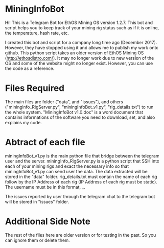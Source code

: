 # MiningInfoBot

Hi! This is a Telegram Bot for EthOS Mining OS version 1.2.7. This bot and script helps you to keep track of your mining rig status such as if it is online, the temperature, hash rate, etc. 

I created this bot and script for a company long time ago (December 2017). However, they have stopped using it and allows me to publish my work onto github. This python script takes an older version of EthOS Mining OS (http://ethosdistro.com/). It may no longer work due to new version of the OS and some of the website might no longer exist. However, you can use the code as a reference.

# Files Required

The main files are folder ("data", and "issues"), and others ("miningInfo_RigServer.py", "miningInfoBot_v1.py", "rig_details.txt") to run the whole system. "MiningInfoBot v1.0.doc" is a word document that contains informations of the software you need to download, set, and also explains my code.

# Abtract of each file

miningInfoBot_v1.py is the main python file that bridge between the telegram user and the server.
miningInfo_RigServer.py is a python script that SSH into each of your mining rigs and exact the necessary info so that miningInfoBot_v1.py can send user the data. The data extracted will be stored in the "data" folder. 
rig_details.txt must contain the name of each rig follow by the IP Address of each rig (IP Address of each rig must be static). The username must be in this format, <Name>_<IncrementingNumberFrom1><Space><IPaddress>.

The issues reported by user through the telegram chat to the telegram bot will be stored in "issues" folder.


# Additional Side Note

The rest of the files here are older version or for testing in the past. So you can ignore them or delete them.
